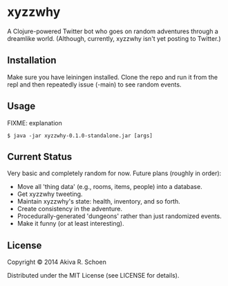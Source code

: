 # xyzzwhy

A Clojure-powered Twitter bot who goes on random adventures through a
dreamlike world. (Although, currently, xyzzwhy isn't yet posting to Twitter.)

## Installation

Make sure you have leiningen installed. Clone the repo and run it from the
repl and then repeatedly issue (-main) to see random events.

## Usage

FIXME: explanation

    $ java -jar xyzzwhy-0.1.0-standalone.jar [args]

## Current Status

Very basic and completely random for now. Future plans (roughly in order):

- Move all 'thing data' (e.g., rooms, items, people) into a database.
- Get xyzzwhy tweeting.
- Maintain xyzzwhy's state: health, inventory, and so forth.
- Create consistency in the adventure.
- Procedurally-generated 'dungeons' rather than just randomized events.
- Make it funny (or at least interesting).

## License

Copyright © 2014 Akiva R. Schoen

Distributed under the MIT License (see LICENSE for details).
